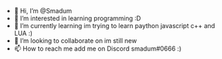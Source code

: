 - 👋 Hi, I’m @Smadum
- 👀 I’m interested in learning programming :D
- 🌱 I’m currently learning im trying to learn paython javascript c++ and LUA :)
- 💞️ I’m looking to collaborate on im still new 
- 📫 How to reach me add me on Discord smadum#0666 :)

<!---
Smadum/Smadum is a ✨ special ✨ repository because its `README.md` (this file) appears on your GitHub profile.
You can click the Preview link to take a look at your changes.
--->
